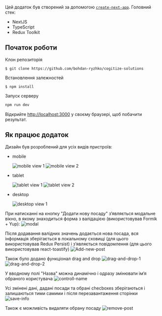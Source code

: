 Цей додаток був створений за допомогою [`create-next-app`](https://github.com/vercel/next.js/tree/canary/packages/create-next-app). Головний стек: 
- NextJS
- TypeScript
- Redux Toolkit

## Початок роботи

Клон репозиторія
```
$ git clone https://github.com/bohdan-ryzhko/cogitize-solutions
```
Встановлення залежностей

```
$ npm install
```
Запуск серверу

```bash
npm run dev
```

Відкрийте [http://localhost:3000](http://localhost:3000) у своєму браузері, щоб побачити результат.

## Як працює додаток

Дизайн був розроблений для усіх видів пристроїв:

- mobile

  ![mobile view 1](./public/readme-img/mobile-view-1.png)
  ![mobile view 2](./public/readme-img/mobile-view-2.png)

- tablet

  ![tablet view 1](./public/readme-img/tablet-view-1.png)
  ![tablet view 2](./public/readme-img/tablet-view-2.png)

- desktop

  ![desktop view 1](./public/readme-img/desktop-view.png)

При натисканні на кнопку "Додати нову посаду" зʼявляється модальне вікно, в якому знаходиться форма з валідацією (використовував Formik + Yup):
  ![modal](./public/readme-img/modal.png)

Після додавання валідних значень додається нова посада, вся інформація зберігається в локальному сховищі (для цього використовував Redux Persist) і зʼявляється повідомлення (для цього використовував react-toastify)
  ![Add-new-post](./public/readme-img/add-new-post.png)

Також було додано функціонал drag and drop
  ![drag-and-drop-1](./public/readme-img/drag-1.png)
  ![drag-and-drop-2](./public/readme-img/drag-2.png)

У вводному полі "Назва" можна динамічно і одразу змінювати імʼя обраного користувача
  ![controll-name](./public/readme-img/controll-name.png)

Усі змінені дані, дадані посади та обрані checboxes зберігаються і залишаються тими самими і після перезавантаження сторінки
  ![save-info](./public/readme-img/save-check.png)

Також є можливість видаляти обрану посаду
  ![remove-post](./public/readme-img/remove-post.png)
